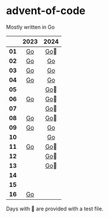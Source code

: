 # advent-of-code

Mostly written in Go

|        | 2023 | 2024 |
|------  |:----:|:----:|
| **01** | [Go](./go/2023/01/day01.go) | [Go](./go/2024/01/day01.go)🧪 |
| **02** | [Go](./go/2023/02/day02.go) | [Go](./go/2024/02/day02.go) |
| **03** | [Go](./go/2023/03/day03.go) | [Go](./go/2024/03/day03.go) |
| **04** | [Go](./go/2023/04/day04.go)| [Go](./go/2024/04/day04.go) |
| **05** | |[Go](./go/2024/05/day05.go)🧪 |
| **06** | [Go](./go/2023/06/day06.go)| [Go](./go/2024/06/day06.go)🧪 |
| **07** | | [Go](./go/2024/07/day07go)🧪 |
| **08** | [Go](./go/2023/08/day08.go)| [Go](./go/2024/08/day08go)🧪 |
| **09** | [Go](./go/2023/09/day09.go)| [Go](./go/2024/09/day09go)|
| **10** | | [Go](./go/2024/10/day10go)|
| **11** | [Go](./go/2023/11/day11.go)| [Go](./go/2024/11/day11.go)🧪|
| **12** | |[Go](./go/2024/12/day12.go)🧪|
| **13** | |[Go](./go/2024/13/day13.go)🧪|
| **14** | | |
| **15** | | |
| **16** | [Go](./go/2023/16/day16.go) | |

Days with 🧪 are provided with a test file.
